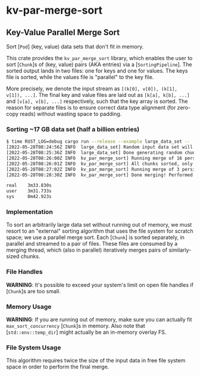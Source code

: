 # kv-par-merge-sort

## Key-Value Parallel Merge Sort

Sort [`Pod`] (key, value) data sets that don't fit in memory.

This crate provides the `kv_par_merge_sort` library, which enables the user to sort [`Chunk`]s of (key, value) pairs (AKA
entries) via a [`SortingPipeline`]. The sorted output lands in two files: one for keys and one for values. The keys file is
sorted, while the values file is "parallel" to the key file.

More precisely, we denote the input stream as `[(k[0], v[0]), (k[1], v[1]), ...]`. The final key and value files are laid
out as `[k[a], k[b], ...]` and `[v[a], v[b], ...]` respectively, such that the key array is sorted. The reason for separate
files is to ensure correct data type alignment (for zero-copy reads) without wasting space to padding.

### Sorting ~17 GB data set (half a billion entries)

```sh
$ time RUST_LOG=debug cargo run --release --example large_data_set -- -o /run/media/duncan/ssd_data/bench_data/ -t /run/media/duncan/ssd_data/tmp/
[2022-05-28T08:24:56Z INFO  large_data_set] Random input data set will contain 18 unsorted chunks of at most 28071681 entries each
[2022-05-28T08:25:36Z INFO  large_data_set] Done generating random chunks
[2022-05-28T08:26:00Z INFO  kv_par_merge_sort] Running merge of 16 persisted chunks
[2022-05-28T08:26:01Z INFO  kv_par_merge_sort] All chunks sorted, only merge work remains
[2022-05-28T08:27:02Z INFO  kv_par_merge_sort] Running merge of 3 persisted chunks
[2022-05-28T08:28:30Z INFO  kv_par_merge_sort] Done merging! Performed 2 merge(s) total

real    3m33.830s
user    3m31.733s
sys     0m42.923s
```

### Implementation

To sort an arbitrarily large data set without running out of memory, we must resort to an "external" sorting algorithm that
uses the file system for scratch space; we use a parallel merge sort. Each [`Chunk`] is sorted separately, in parallel and
streamed to a pair of files. These files are consumed by a merging thread, which (also in parallel) iteratively merges pairs
of similarly-sized chunks.

### File Handles

**WARNING**: It's possible to exceed your system's limit on open file handles if [`Chunk`]s are too small.

### Memory Usage

**WARNING**: If you are running out of memory, make sure you can actually fit `max_sort_concurrency` [`Chunk`]s in memory.
Also note that [`std::env::temp_dir`] might actually be an in-memory overlay FS.

### File System Usage

This algorithm requires twice the size of the input data in free file system space in order to perform the final merge.
